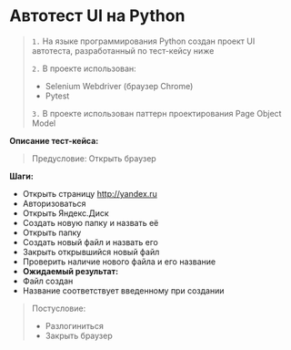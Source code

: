 # Автотест UI на Python

> `1.` На языке программирования Python создан проект UI автотеста, разработанный по тест-кейсу ниже
> 
> `2.` В проекте использован:
>  - Selenium Webdriver (браузер Chrome)
>  - Pytest
> 
> `3.` В проекте использован паттерн проектирования Page Object Model

**Описание тест-кейса:** 

>    Предусловие:   Открыть браузер

 **Шаги:**
 -  Открыть страницу   http://yandex.ru 
 - Авторизоваться 
 - Открыть Яндекс.Диск
 -  Создать новую папку и назвать её 
 -  Открыть папку 
 - Создать новый файл и назвать его
 -  Закрыть открывшийся новый файл 
 -  Проверить наличие нового файла и его название 
 -    **Ожидаемый результат:**
 -  Файл создан
 -  Название соответствует введенному при создании 

>  Постусловие: 
>  -  Разлогиниться 
>  -  Закрыть браузер
